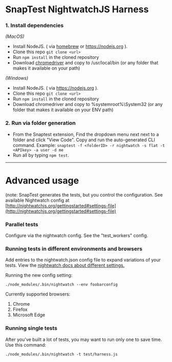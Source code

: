 # SnapTest NightwatchJS Harness

### 1. Install dependencies  

*(MacOS)*
* Install NodeJS. ( via [homebrew](https://brew.sh/) or https://nodejs.org ).
* Clone this repo `git clone <url>`
* Run `npm install` in the cloned repository
* Download [chromedriver](https://sites.google.com/a/chromium.org/chromedriver/) and copy to /usr/local/bin (or any folder that makes it available on your path)

*(Windows)*
* Install NodeJS. ( via https://nodejs.org ).  
* Clone this repo `git clone <url>`
* Run `npm install` in the cloned repository
* Download chromedriver and copy to %systemroot%\System32  (or any folder that makes it available on your ENV path)

### 2. Run via folder generation

* From the Snaptest extension, Find the dropdown menu next next to a folder and click "View Code".  Copy and run the auto-generated CLI command.  Example: `snaptest -f <folderID> -r nightwatch -s flat -t <APIkey> -a user -d me`
* Run all by typing `npm test`. 

---

Advanced usage
========
(note: SnapTest generates the tests, but you control the configuration. See available Nightwatch config at [http://nightwatchjs.org/gettingstarted#settings-file](http://nightwatchjs.org/gettingstarted#settings-file)

### Parallel tests
Configure via the nightwatch config.  See the "test_workers" config.

### Running tests in different environments and browsers
Add entries to the nightwatch.json config file to expand variations of your tests. View the [nightwatch docs about different settings.](http://nightwatchjs.org/gettingstarted#test-settings)

Running the new config setting:

```./node_modules/.bin/nightwatch --env foobarconfig```

Currently supported browsers:
1. Chrome
1. Firefox
1. Microsoft Edge

### Running single tests

After you've built a lot of tests, you may want to run only one to save time.  Use this command:
```
./node_modules/.bin/nightwatch -t test/harness.js
```
